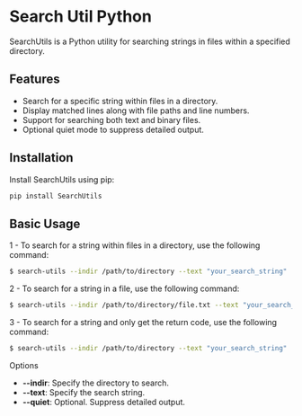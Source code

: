 # Search Util Python

SearchUtils is a Python utility for searching strings in files within a specified directory.

## Features

- Search for a specific string within files in a directory.
- Display matched lines along with file paths and line numbers.
- Support for searching both text and binary files.
- Optional quiet mode to suppress detailed output.

## Installation

Install SearchUtils using pip:

```bash
pip install SearchUtils
```


## Basic Usage

1 - To search for a string within files in a directory, use the following command:

```bash
$ search-utils --indir /path/to/directory --text "your_search_string"
```
2 - To search for a string in a file, use the following command:

```bash
$ search-utils --indir /path/to/directory/file.txt --text "your_search_string"
```
3 - To search for a string and only get the return code, use the following command:

```bash
$ search-utils --indir /path/to/directory --text "your_search_string"
```

Options
* **--indir**: Specify the directory to search.
* **--text**: Specify the search string.
* **--quiet**: Optional. Suppress detailed output.

